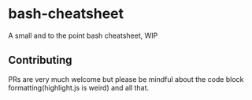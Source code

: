 # bash-cheatsheet

A small and to the point bash cheatsheet, WIP

## Contributing

PRs are very much welcome but please be mindful about the code block formatting(highlight.js is weird) and all that.
